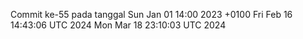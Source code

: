 Commit ke-55 pada tanggal Sun Jan 01 14:00 2023 +0100
Fri Feb 16 14:43:06 UTC 2024
Mon Mar 18 23:10:03 UTC 2024

